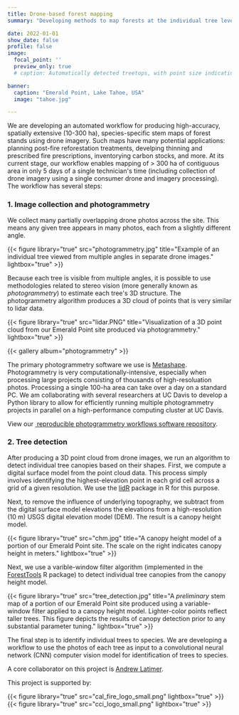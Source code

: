 ```yaml
---
title: Drone-based forest mapping
summary: "Developing methods to map forests at the individual tree level using drones, photogrammetry, and computer vision"

date: 2022-01-01
show_date: false
profile: false
image:
  focal_point: ''
  preview_only: true
  # caption: Automatically detected treetops, with point size indicating tree height, overlaid on drone-derived orthoimagery from the Tahoe National Forest

banner:
  caption: "Emerald Point, Lake Tahoe, USA"
  image: "tahoe.jpg"

---
```


We are developing an automated workflow for producing high-accuracy, spatially extensive (10-300 ha), species-specific stem maps of forest stands using drone imagery. Such maps have many potential applications: planning post-fire reforestation treatments, develping thinning and prescribed fire prescriptions, inventorying carbon stocks, and more. At its current stage, our workflow enables mapping of > 300 ha of contiguous area in only 5 days of a single technician's time (including collection of drone imagery using a single consumer drone and imagery processing). The workflow has several steps:

### 1. Image collection and photogrammetry

We collect many partially overlapping drone photos across the site. This means any given tree appears in many photos, each from a slightly different angle.

{{< figure library="true" src="photogrammetry.jpg" title="Example of an individual tree viewed from multiple angles in separate drone images." lightbox="true" >}}

Because each tree is visible from multiple angles, it is possible to use methodologies related to stereo vision (more generally known as *photogrammetry*) to estimate each tree's 3D structure. The photogrammetry algorithm produces a 3D cloud of points that is very similar to lidar data.

{{< figure library="true" src="lidar.PNG" title="Visualization of a 3D point cloud from our Emerald Point site produced via photogrammetry." lightbox="true" >}}

{{< gallery album="photogrammetry" >}}

The primary photogrammetry software we use is [Metashape](https://www.agisoft.com/). Photogrammetry is very computationally-intensive, especially when processing large projects consisting of thousands of high-resoluation photos. Processing a single 100-ha area can take over a day on a standard PC. We am collaborating with several researchers at UC Davis to develop a Python library to allow for efficiently running multiple photogrammetry projects in parallel on a high-performance computing cluster at UC Davis.

View our [<i class="fab fa-github"></i>&nbsp;reproducible photogrammetry workflows software repository](https://github.com/ucdavis/metashape).


### 2. Tree detection

After producing a 3D point cloud from drone images, we run an algorithm to detect individual tree canopies based on their shapes. First, we compute a digital surface model from the point cloud data. This process simply involves identifying the highest-elevation point in each grid cell across a grid of a given resolution. We use the [lidR](https://cran.r-project.org/web/packages/lidR/index.html) package in R for this purpose.

Next, to remove the influence of underlying topography, we subtract from the digital surface model elevations the elevations from a high-resolution (10 m) USGS digital elevation model (DEM). The result is a canopy height model.

{{< figure library="true" src="chm.jpg" title="A canopy height model of a portion of our Emerald Point site. The scale on the right indicates canopy height in meters." lightbox="true" >}}

Next, we use a varible-window filter algorithm (implemented in the [ForestTools](https://cran.r-project.org/web/packages/ForestTools/) R package) to detect individual tree canopies from the canopy height model.

{{< figure library="true" src="tree_detection.jpg" title="A *preliminary* stem map of a portion of our Emerald Point site produced using a variable-window filter applied to a canopy height model. Lighter-color points reflect taller trees. This figure depicts the results of canopy detection prior to any substantial parameter tuning." lightbox="true" >}}

The final step is to identify individual trees to species. We are developing a workflow to use the photos of each tree as input to a convolutional neural network (CNN) computer vision model for identification of trees to species.

A core collaborator on this project is [Andrew Latimer](https://www.plantsciences.ucdavis.edu/people/andrew-latimer).

This project is supported by:

{{< figure library="true" src="cal_fire_logo_small.png" lightbox="true" >}}{{< figure library="true" src="cci_logo_small.png" lightbox="true" >}}